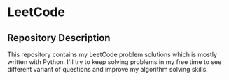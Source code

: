 # LeetCode

## Repository Description

This repository contains my LeetCode problem solutions which is mostly written with Python. I'll try to keep solving problems in my free time to see different variant of questions and improve my algorithm solving skills.
